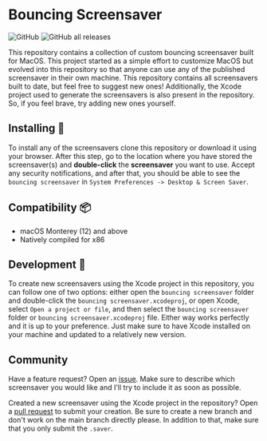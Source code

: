 # Bouncing Screensaver

![GitHub](https://img.shields.io/github/license/ribeiropdiogo/bouncing-screensaver)
![GitHub all releases](https://img.shields.io/github/downloads/ribeiropdiogo/bouncing-screensaver/total?style=flat-square)

This repository contains a collection of custom bouncing screensaver built for MacOS. This project started as a simple effort to customize MacOS but evolved into this repository so that anyone can use any of the published screensaver in their own machine. This repository contains all screensavers built to date, but feel free to suggest new ones! Additionally, the Xcode project used to generate the screensavers is also present in the repository. So, if you feel brave, try adding new ones yourself.

## Installing 🚀

To install any of the screensavers clone this repository or download it using your browser. After this step, go to the location where you have stored the screensaver(s) and **double-click** the **screensaver** you want to use. Accept any security notifications, and after that, you should be able to see the `bouncing screensaver` in `System Preferences -> Desktop & Screen Saver`.

## Compatibility 📦

- macOS Monterey (12) and above
- Natively compiled for x86

## Development 🔧

To create new screensavers using the Xcode project in this repository, you can follow one of two options: either open the `bouncing screensaver` folder and double-click the `bouncing screensaver.xcodeproj`, or open Xcode, select `Open a project or file`, and then select the `bouncing screensaver` folder or `bouncing screensaver.xcodeproj` file. Either way works perfectly and it is up to your preference. Just make sure to have Xcode installed on your machine and updated to a relatively new version.

## Community

Have a feature request? Open an [issue](https://github.com/ribeiropdiogo/bouncing-screensaver/issues/new). Make sure to describe which screensaver you would like and I'll try to include it as soon as possible.

Created a new screensaver using the Xcode project in the repository? Open a [pull request](https://github.com/ribeiropdiogo/bouncing-screensaver/compare) to submit your creation. Be sure to create a new branch and don't work on the main branch directly please. In addition to that, make sure that you only submit the `.saver`.
